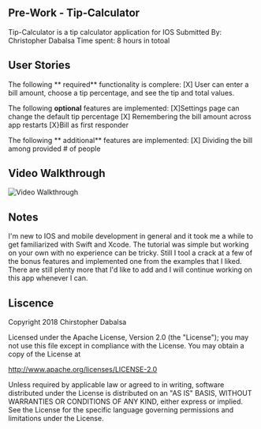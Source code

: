 ## Pre-Work - Tip-Calculator
Tip-Calculator is a tip calculator application for IOS
Submitted By: Christopher Dabalsa
Time spent: 8 hours in totoal

## User Stories
The following  ** required** functionality is complere:
[X] User can enter a bill amount, choose a tip percentage, and see the tip and total values.

The following  **optional** features are implemented:
[X]Settings page can change the default tip percentage
[X] Remembering the bill amount across app restarts
[X}Bill as first responder


The following ** additional** features are implemented:
[X] Dividing the bill among provided # of people

## Video Walkthrough
<img src='https://imgur.com/a/vs5fASC.gif' title='Video Walkthrough' width='' alt='Video Walkthrough' />

## Notes 
I'm new to IOS and mobile development in general and it took me a while to get familiarized with Swift and Xcode. The tutorial was simple but working on your own with no experience can be tricky. Still I tool a crack at a few of the bonus features and implemented one from the examples that I liked. There are still plenty more that I'd like to add and I will continue working on this app whenever I can.


## Liscence 
Copyright 2018  Chirstopher Dabalsa

Licensed under the Apache License, Version 2.0 (the "License");
you may not use this file except in compliance with the License.
You may obtain a copy of the License at

http://www.apache.org/licenses/LICENSE-2.0

Unless required by applicable law or agreed to in writing, software
distributed under the License is distributed on an "AS IS" BASIS,
WITHOUT WARRANTIES OR CONDITIONS OF ANY KIND, either express or implied.
See the License for the specific language governing permissions and
limitations under the License.
